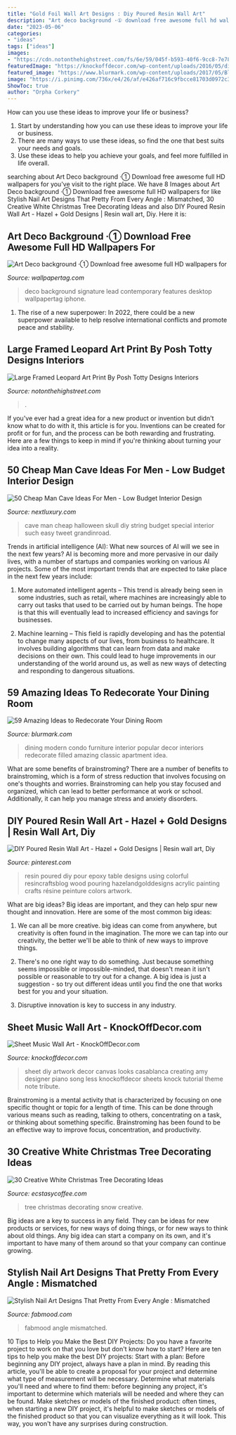 ```yaml
---
title: "Gold Foil Wall Art Designs : Diy Poured Resin Wall Art"
description: "Art deco background ·① download free awesome full hd wallpapers for"
date: "2023-05-06"
categories:
- "ideas"
tags: ["ideas"]
images:
- "https://cdn.notonthehighstreet.com/fs/6e/59/045f-b593-40f6-9cc8-7e78a8b89e8f/original_large-framed-leopard-art-print.jpg"
featuredImage: "https://knockoffdecor.com/wp-content/uploads/2016/05/diy-sheet-music-wall-art_thumb.jpg"
featured_image: "https://www.blurmark.com/wp-content/uploads/2017/05/Black-Theme-Dining-Room-Decor-With-Beautiful-Black-Light.jpg"
image: "https://i.pinimg.com/736x/e4/26/af/e426af716c9fbcce81703d0972c32645.jpg"
ShowToc: true
author: "Orpha Corkery"
---
```



How can you use these ideas to improve your life or business?
1. Start by understanding how you can use these ideas to improve your life or business.
2. There are many ways to use these ideas, so find the one that best suits your needs and goals.
3. Use these ideas to help you achieve your goals, and feel more fulfilled in life overall.

	

		
searching about Art Deco background ·① Download free awesome full HD wallpapers for you've visit to the right place. We have 8 Images about Art Deco background ·① Download free awesome full HD wallpapers for like Stylish Nail Art Designs That Pretty From Every Angle : Mismatched, 30 Creative White Christmas Tree Decorating Ideas and also DIY Poured Resin Wall Art - Hazel + Gold Designs | Resin wall art, Diy. Here it is:
		
    
## Art Deco Background ·① Download Free Awesome Full HD Wallpapers For

<img loading=lazy src="https://wallpapertag.com/wallpaper/full/7/2/6/229349-popular-art-deco-background-1269x2000-download.jpg" onerror="this.onerror=null;this.src='https://tse2.mm.bing.net/th?id=OIP.eTISv9serng78b9iLfglKQHaLr&amp;pid=15.1';" alt="Art Deco background ·① Download free awesome full HD wallpapers for">

_Source: wallpapertag.com_

>deco background signature lead contemporary features desktop wallpapertag iphone. 

	

1. The rise of a new superpower: In 2022, there could be a new superpower available to help resolve international conflicts and promote peace and stability.

    
## Large Framed Leopard Art Print By Posh Totty Designs Interiors

<img loading=lazy src="https://cdn.notonthehighstreet.com/fs/6e/59/045f-b593-40f6-9cc8-7e78a8b89e8f/original_large-framed-leopard-art-print.jpg" onerror="this.onerror=null;this.src='https://tse2.mm.bing.net/th?id=OIP.bUF0bEsuwWG1rctlvndtHgHaHa&amp;pid=15.1';" alt="Large Framed Leopard Art Print By Posh Totty Designs Interiors">

_Source: notonthehighstreet.com_

>. 

	

If you've ever had a great idea for a new product or invention but didn't know what to do with it, this article is for you. Inventions can be created for profit or for fun, and the process can be both rewarding and frustrating. Here are a few things to keep in mind if you're thinking about turning your idea into a reality.

    
## 50 Cheap Man Cave Ideas For Men - Low Budget Interior Design

<img loading=lazy src="http://nextluxury.com/wp-content/uploads/string-skull-wall-art-cheap-man-cave-ideas.jpg" onerror="this.onerror=null;this.src='https://tse1.mm.bing.net/th?id=OIP.8-9aKH74SXxtdjMxr9kmxAHaKm&amp;pid=15.1';" alt="50 Cheap Man Cave Ideas For Men - Low Budget Interior Design">

_Source: nextluxury.com_

>cave man cheap halloween skull diy string budget special interior such easy tweet grandinroad. 

	

Trends in artificial intelligence (AI): What new sources of AI will we see in the next few years?
AI is becoming more and more pervasive in our daily lives, with a number of startups and companies working on various AI projects. Some of the most important trends that are expected to take place in the next few years include:
1. More automated intelligent agents – This trend is already being seen in some industries, such as retail, where machines are increasingly able to carry out tasks that used to be carried out by human beings. The hope is that this will eventually lead to increased efficiency and savings for businesses.

2. Machine learning – This field is rapidly developing and has the potential to change many aspects of our lives, from business to healthcare. It involves building algorithms that can learn from data and make decisions on their own. This could lead to huge improvements in our understanding of the world around us, as well as new ways of detecting and responding to dangerous situations.

    
## 59 Amazing Ideas To Redecorate Your Dining Room

<img loading=lazy src="https://www.blurmark.com/wp-content/uploads/2017/05/Black-Theme-Dining-Room-Decor-With-Beautiful-Black-Light.jpg" onerror="this.onerror=null;this.src='https://tse3.mm.bing.net/th?id=OIP.PPFVmV_qMvkfa3cuHyvsuQHaJC&amp;pid=15.1';" alt="59 Amazing Ideas to Redecorate Your Dining Room">

_Source: blurmark.com_

>dining modern condo furniture interior popular decor interiors redecorate filled amazing classic apartment idea. 

	

What are some benefits of brainstroming?
There are a number of benefits to brainstroming, which is a form of stress reduction that involves focusing on one's thoughts and worries. Brainstroming can help you stay focused and organized, which can lead to better performance at work or school. Additionally, it can help you manage stress and anxiety disorders.

    
## DIY Poured Resin Wall Art - Hazel + Gold Designs | Resin Wall Art, Diy

<img loading=lazy src="https://i.pinimg.com/736x/e4/26/af/e426af716c9fbcce81703d0972c32645.jpg" onerror="this.onerror=null;this.src='https://tse3.mm.bing.net/th?id=OIP.SteSH_Xu_gspBdGkE_-MGQHaNL&amp;pid=15.1';" alt="DIY Poured Resin Wall Art - Hazel + Gold Designs | Resin wall art, Diy">

_Source: pinterest.com_

>resin poured diy pour epoxy table designs using colorful resincraftsblog wood pouring hazelandgolddesigns acrylic painting crafts résine peinture colors artwork. 

	

What are big ideas?
Big ideas are important, and they can help spur new thought and innovation. Here are some of the most common big ideas:
1. We can all be more creative. big ideas can come from anywhere, but creativity is often found in the imagination. The more we can tap into our creativity, the better we'll be able to think of new ways to improve things.

2. There's no one right way to do something. Just because something seems impossible or impossible-minded, that doesn't mean it isn't possible or reasonable to try out for a change. A big idea is just a suggestion - so try out different ideas until you find the one that works best for you and your situation.

3. Disruptive innovation is key to success in any industry.

    
## Sheet Music Wall Art - KnockOffDecor.com

<img loading=lazy src="https://knockoffdecor.com/wp-content/uploads/2016/05/diy-sheet-music-wall-art_thumb.jpg" onerror="this.onerror=null;this.src='https://tse4.mm.bing.net/th?id=OIP.08IWud6H8cOfAcwOABJJdQAAAA&amp;pid=15.1';" alt="Sheet Music Wall Art - KnockOffDecor.com">

_Source: knockoffdecor.com_

>sheet diy artwork decor canvas looks casablanca creating amy designer piano song less knockoffdecor sheets knock tutorial theme note tribute. 

	

Brainstroming is a mental activity that is characterized by focusing on one specific thought or topic for a length of time. This can be done through various means such as reading, talking to others, concentrating on a task, or thinking about something specific. Brainstroming has been found to be an effective way to improve focus, concentration, and productivity.

    
## 30 Creative White Christmas Tree Decorating Ideas

<img loading=lazy src="https://i0.wp.com/www.ecstasycoffee.com/wp-content/uploads/2016/11/snow-white-tree.jpg?resize=564%2C751" onerror="this.onerror=null;this.src='https://tse2.mm.bing.net/th?id=OIP.ynaFJ5J5wi8NeSUGRFsTowHaJ3&amp;pid=15.1';" alt="30 Creative White Christmas Tree Decorating Ideas">

_Source: ecstasycoffee.com_

>tree christmas decorating snow creative. 

	

Big ideas are a key to success in any field. They can be ideas for new products or services, for new ways of doing things, or for new ways to think about old things. Any big idea can start a company on its own, and it's important to have many of them around so that your company can continue growing.

    
## Stylish Nail Art Designs That Pretty From Every Angle : Mismatched

<img loading=lazy src="https://www.fabmood.com/inspiration/wp-content/uploads/2020/11/pink-acrylic-nails-3-370x550.jpg" onerror="this.onerror=null;this.src='https://tse2.mm.bing.net/th?id=OIP.ETdNYbCogG-l35gqk90N3AAAAA&amp;pid=15.1';" alt="Stylish Nail Art Designs That Pretty From Every Angle : Mismatched">

_Source: fabmood.com_

>fabmood angle mismatched. 

	

10 Tips to Help you Make the Best DIY Projects:
Do you have a favorite project to work on that you love but don't know how to start? Here are ten tips to help you make the best DIY projects: 
Start with a plan: Before beginning any DIY project, always have a plan in mind. By reading this article, you'll be able to create a proposal for your project and determine what type of measurement will be necessary. Determine what materials you'll need and where to find them: before beginning any project, it's important to determine which materials will be needed and where they can be found. Make sketches or models of the finished product: often times, when starting a new DIY project, it's helpful to make sketches or models of the finished product so that you can visualize everything as it will look. This way, you won't have any surprises during construction.

